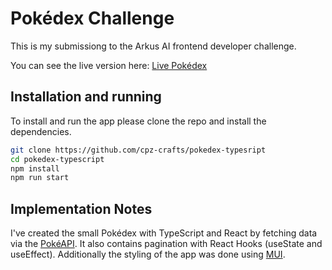 # Pokédex Challenge
This is my submissiong to the Arkus AI frontend developer challenge.

You can see the live version here: [Live Pokédex]()

## Installation and running
To install and run the app please clone the repo and install the dependencies.

```bash
git clone https://github.com/cpz-crafts/pokedex-typesript
cd pokedex-typescript
npm install
npm run start
```

## Implementation Notes
I've created the small Pokédex with TypeScript and React by fetching data via the [PokéAPI](https://pokeapi.co/). It also contains pagination with React Hooks (useState and useEffect). Additionally the styling of the app was done using [MUI](https://mui.com/).